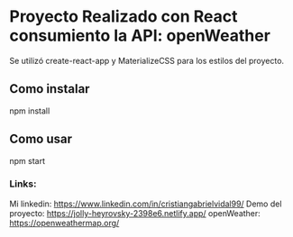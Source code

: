 # Proyecto Realizado con React consumiento la API: openWeather
Se utilizó create-react-app y  MaterializeCSS para los estilos del proyecto.

## Como instalar
npm install 

## Como usar
npm start

### Links:
Mi linkedin: https://www.linkedin.com/in/cristiangabrielvidal99/
Demo del proyecto: https://jolly-heyrovsky-2398e6.netlify.app/
openWeather: https://openweathermap.org/
 
